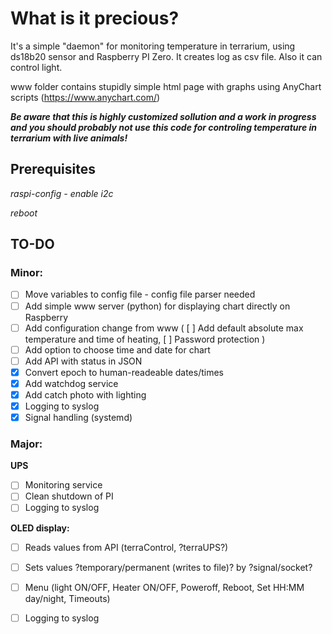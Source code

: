 # **What is it precious?**

It's a simple "daemon" for monitoring temperature in terrarium, using ds18b20 sensor and Raspberry PI Zero.
It creates log as csv file. Also it can control light.

www folder contains stupidly simple html page with graphs using AnyChart scripts (https://www.anychart.com/)

***Be aware that this is highly customized sollution and a work in progress and you should probably not use this code for controling temperature in terrarium with live animals!***

## **Prerequisites**

*raspi-config - enable i2c*

*reboot*

## **TO-DO**

### Minor:

 - [ ] Move variables to config file - config file parser needed
 - [ ] Add simple www server (python) for displaying chart directly on Raspberry
 - [ ] Add configuration change from www ( [ ] Add default absolute max temperature and time of heating, [ ] Password protection )
 - [ ] Add option to choose time and date for chart
 - [ ] Add API with status in JSON
 - [x] Convert epoch to human-readeable dates/times
 - [x] Add watchdog service
 - [x] Add catch photo with lighting
 - [x] Logging to syslog
 - [x] Signal handling (systemd)

### Major:

**UPS**

- [ ] Monitoring service
- [ ] Clean shutdown of PI
- [ ] Logging to syslog

**OLED display:**

- [ ] Reads values from API (terraControl, ?terraUPS?)
- [ ] Sets values ?temporary/permanent (writes to file)? by ?signal/socket? 
- [ ] Menu (light ON/OFF, Heater ON/OFF, Poweroff, Reboot, Set HH:MM day/night, Timeouts)
- [ ] Logging to syslog






